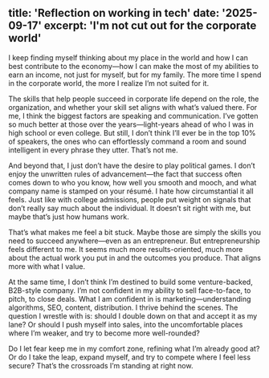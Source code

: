 title: 'Reflection on working in tech'
date: '2025-09-17'
excerpt: 'I'm not cut out for the corporate world'
---

I keep finding myself thinking about my place in the world and how I can best contribute to the economy—how I can make the most of my abilities to earn an income, not just for myself, but for my family. The more time I spend in the corporate world, the more I realize I’m not suited for it.

The skills that help people succeed in corporate life depend on the role, the organization, and whether your skill set aligns with what’s valued there. For me, I think the biggest factors are speaking and communication. I’ve gotten so much better at those over the years—light-years ahead of who I was in high school or even college. But still, I don’t think I’ll ever be in the top 10% of speakers, the ones who can effortlessly command a room and sound intelligent in every phrase they utter. That’s not me.

And beyond that, I just don’t have the desire to play political games. I don’t enjoy the unwritten rules of advancement—the fact that success often comes down to who you know, how well you smooth and mooch, and what company name is stamped on your résumé. I hate how circumstantial it all feels. Just like with college admissions, people put weight on signals that don’t really say much about the individual. It doesn’t sit right with me, but maybe that’s just how humans work.

That’s what makes me feel a bit stuck. Maybe those are simply the skills you need to succeed anywhere—even as an entrepreneur. But entrepreneurship feels different to me. It seems much more results-oriented, much more about the actual work you put in and the outcomes you produce. That aligns more with what I value.

At the same time, I don’t think I’m destined to build some venture-backed, B2B-style company. I’m not confident in my ability to sell face-to-face, to pitch, to close deals. What I am confident in is marketing—understanding algorithms, SEO, content, distribution. I thrive behind the scenes. The question I wrestle with is: should I double down on that and accept it as my lane? Or should I push myself into sales, into the uncomfortable places where I’m weaker, and try to become more well-rounded?

Do I let fear keep me in my comfort zone, refining what I’m already good at? Or do I take the leap, expand myself, and try to compete where I feel less secure? That’s the crossroads I’m standing at right now.